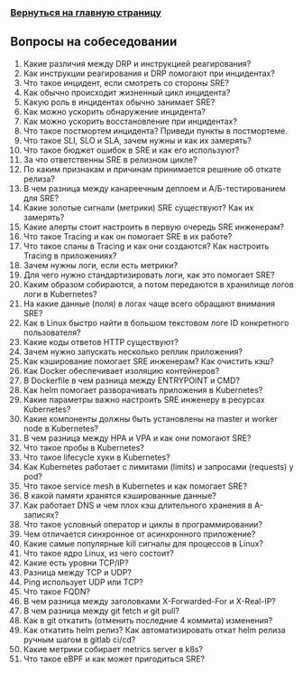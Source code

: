 ### [Вернуться на главную страницу](README.md)

## Вопросы на собеседовании

1. Какие различия между DRP и инструкцией реагирования?
2. Как инструкции реагирования и DRP помогают при инцидентах?
3. Что такое инцидент, если смотреть со стороны SRE?
4. Как обычно происходит жизненный цикл инцидента?
5. Какую роль в инцидентах обычно занимает SRE?
6. Как можно ускорить обнаружение инцидента?
7. Как можно ускорить восстановление при инцидентах?
8. Что такое постмортем инцидента? Приведи пункты в постмортеме.
9. Что такое SLI, SLO и SLA, зачем нужны и как их замерять?
10. Что такое бюджет ошибок в SRE и как его используют?
11. За что ответственны SRE в релизном цикле?
12. По каким признакам и причинам принимается решение об откате релиза?
13. В чем разница между канареечным деплоем и А/Б-тестированием для SRE?
14. Какие золотые сигнали (метрики) SRE существуют? Как их замерять?
15. Какие алерты стоит настроить в первую очередь SRE инженерам?
16. Что такое Tracing и как он помогает SRE в их работе?
17. Что такое спаны в Tracing и как они создаются? Как настроить Tracing в приложениях?
18. Зачем нужны логи, если есть метрики?
19. Для чего нужно стандартизировать логи, как это помогает SRE?
20. Каким образом собираются, а потом передаются в хранилище логов логи в Kubernetes?
21. На какие данные (поля) в логах чаще всего обращают внимания SRE?
22. Как в Linux быстро найти в большом текстовом логе ID конкретного пользователя?
23. Какие коды ответов HTTP существуют?
24. Зачем нужно запускать несколько реплик приложения?
25. Как кэширование помогает SRE инженерам? Как очистить кэш?
26. Как Docker обеспечивает изоляцию контейнеров?
27. В Dockerfile в чем разница между ENTRYPOINT и CMD?
28. Как helm помогает разворачивать приложения в Kubernetes?
29. Какие параметры важно настроить SRE инженеру в ресурсах Kubernetes?
30. Какие компоненты должны быть установлены на master и worker node в Kubernetes?
31. В чем разница между HPA и VPA и как они помогают SRE?
32. Что такое пробы в Kubernetes?
33. Что такое lifecycle хуки в Kubernetes?
34. Как Kubernetes работает с лимитами (limits) и запросами (requests) у pod?
35. Что такое service mesh в Kubernetes и как помогает SRE?
36. В какой памяти хранятся кэшированные данные?
37. Как работает DNS и чем плох кэш длительного хранения в А-записях?
38. Что такое условный оператор и циклы в программировании? 
39. Чем отличается синхронное от асинхронного приложение? 
40. Какие самые популярные kill сигналы для процессов в Linux?
41. Что такое ядро Linux, из чего состоит?
42. Какие есть уровни TCP/IP?
43. Разница между TCP и UDP?
44. Ping использует UDP или TCP?
45. Что такое FQDN?
46. В чем разница между заголовками X-Forwarded-For и X-Real-IP?
47. В чем разница между git fetch и git pull?
48. Как в git откатить (отменить последние 4 коммита) изменения?
49. Как откатить helm релиз? Как автоматизировать откат helm релиза ручным шагом в gitlab ci/cd?
50. Какие метрики собирает metrics server в k8s?
51. Что такое eBPF и как может пригодиться SRE?
